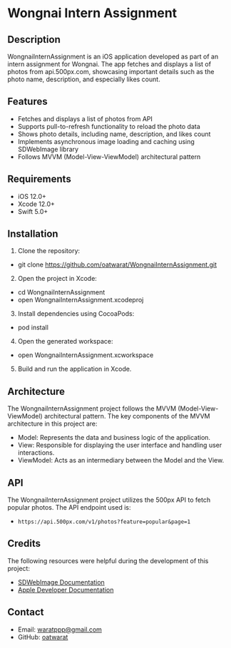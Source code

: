 # Wongnai Intern Assignment

## Description
WongnaiInternAssignment is an iOS application developed as part of an intern assignment for Wongnai. The app fetches and displays a list of photos from api.500px.com, showcasing important details such as the photo name, description, and especially likes count.

## Features
- Fetches and displays a list of photos from API
- Supports pull-to-refresh functionality to reload the photo data
- Shows photo details, including name, description, and likes count
- Implements asynchronous image loading and caching using SDWebImage library
- Follows MVVM (Model-View-ViewModel) architectural pattern

## Requirements
- iOS 12.0+
- Xcode 12.0+
- Swift 5.0+

## Installation
1. Clone the repository:
- git clone https://github.com/oatwarat/WongnaiInternAssignment.git
2. Open the project in Xcode:
- cd WongnaiInternAssignment
- open WongnaiInternAssignment.xcodeproj
3. Install dependencies using CocoaPods:
- pod install
4. Open the generated workspace:
- open WongnaiInternAssignment.xcworkspace
5. Build and run the application in Xcode.


## Architecture
The WongnaiInternAssignment project follows the MVVM (Model-View-ViewModel) architectural pattern. The key components of the MVVM architecture in this project are:

- Model: Represents the data and business logic of the application.
- View: Responsible for displaying the user interface and handling user interactions.
- ViewModel: Acts as an intermediary between the Model and the View.

## API
The WongnaiInternAssignment project utilizes the 500px API to fetch popular photos. The API endpoint used is:
- `https://api.500px.com/v1/photos?feature=popular&page=1`


## Credits
The following resources were helpful during the development of this project:
- [SDWebImage Documentation](https://sdwebimage.github.io/)
- [Apple Developer Documentation](https://developer.apple.com/documentation/)

## Contact
- Email: waratppp@gmail.com
- GitHub: [oatwarat](https://github.com/oatwarat)
